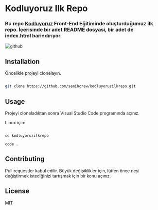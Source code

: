 # Kodluyoruz Ilk Repo

### Bu repo [Kodluyoruz](www.kodluyoruz.org) Front-End Eğitiminde oluşturduğumuz ilk repo. İçerisinde bir adet README dosyasi, bir adet de index.html barindırıyor.

![github](https://drive.google.com/file/d/161Ufj7LNJt8NZ6anCKmAnbblNI0_b67U/view?usp=sharing)

## Installation

Öncelikle projeyi clonelayın.

```bash

git clone https://github.com/semihcrew/kodluyoruzilkrepo.git

```

## Usage

Projeyi cloneladıktan sonra Visual Studio Code programında açınız.

Linux için:

```linux

cd kodluyoruzilkrepo

code .
```

## Contributing

Pull requestler kabul edilir. Büyük değişiklikler için, lütfen önce neyi değiştirmek istediğinizi tartışmak için bir konu açınız.

## License

[MIT](https://choosealicense.com/licenses/mit/)


